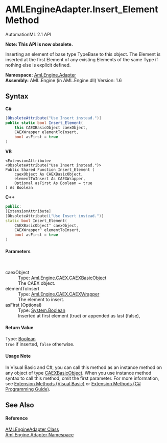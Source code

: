 # AMLEngineAdapter.Insert_Element Method 
AutomationML 2.1 API 

**Note: This API is now obsolete.**

Inserting an element of base type TypeBase to this object. The Element is inserted at the first Element of any existing Elements of the same Type if nothing else is explicit defined.

**Namespace:**&nbsp;<a href="N_Aml_Engine_Adapter">Aml.Engine.Adapter</a><br />**Assembly:**&nbsp;AML.Engine (in AML.Engine.dll) Version: 1.6

## Syntax

**C#**<br />
``` C#
[ObsoleteAttribute("Use Insert instead.")]
public static bool Insert_Element(
	this CAEXBasicObject caexObject,
	CAEXWrapper elementToInsert,
	bool asFirst = true
)
```

**VB**<br />
``` VB
<ExtensionAttribute>
<ObsoleteAttribute("Use Insert instead.")>
Public Shared Function Insert_Element ( 
	caexObject As CAEXBasicObject,
	elementToInsert As CAEXWrapper,
	Optional asFirst As Boolean = true
) As Boolean
```

**C++**<br />
``` C++
public:
[ExtensionAttribute]
[ObsoleteAttribute(L"Use Insert instead.")]
static bool Insert_Element(
	CAEXBasicObject^ caexObject, 
	CAEXWrapper^ elementToInsert, 
	bool asFirst = true
)
```


#### Parameters
&nbsp;<dl><dt>caexObject</dt><dd>Type: <a href="T_Aml_Engine_CAEX_CAEXBasicObject">Aml.Engine.CAEX.CAEXBasicObject</a><br />The CAEX object.</dd><dt>elementToInsert</dt><dd>Type: <a href="T_Aml_Engine_CAEX_CAEXWrapper">Aml.Engine.CAEX.CAEXWrapper</a><br />The element to insert.</dd><dt>asFirst (Optional)</dt><dd>Type: <a href="https://docs.microsoft.com/dotnet/api/system.boolean" target="_parent" rel="noopener noreferrer">System.Boolean</a><br />Inserted at first element (true) or appended as last (false),</dd></dl>

#### Return Value
Type: <a href="https://docs.microsoft.com/dotnet/api/system.boolean" target="_parent" rel="noopener noreferrer">Boolean</a><br />`true` if inserted, `false` otherwise.

#### Usage Note
In Visual Basic and C#, you can call this method as an instance method on any object of type <a href="T_Aml_Engine_CAEX_CAEXBasicObject">CAEXBasicObject</a>. When you use instance method syntax to call this method, omit the first parameter. For more information, see <a href="https://docs.microsoft.com/dotnet/visual-basic/programming-guide/language-features/procedures/extension-methods" target="_blank" rel="noopener noreferrer">Extension Methods (Visual Basic)</a> or <a href="https://docs.microsoft.com/dotnet/csharp/programming-guide/classes-and-structs/extension-methods" target="_blank" rel="noopener noreferrer">Extension Methods (C# Programming Guide)</a>.

## See Also


#### Reference
<a href="T_Aml_Engine_Adapter_AMLEngineAdapter">AMLEngineAdapter Class</a><br /><a href="N_Aml_Engine_Adapter">Aml.Engine.Adapter Namespace</a><br />